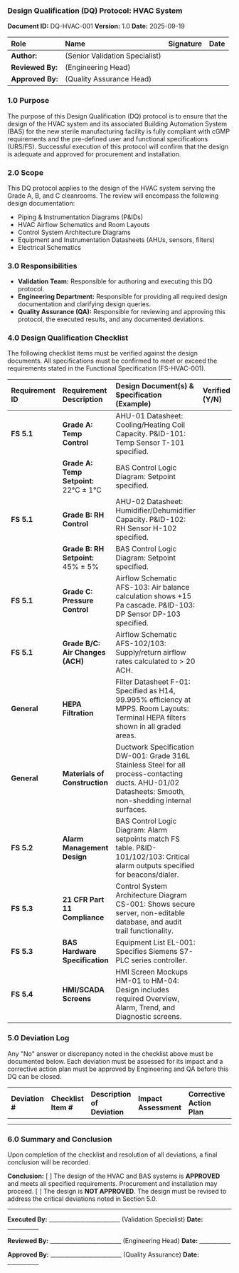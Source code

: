 ### **Design Qualification (DQ) Protocol: HVAC System**

**Document ID:** DQ-HVAC-001
**Version:** 1.0
**Date:** 2025-09-19

| **Role** | **Name** | **Signature** | **Date** |
| :--- | :--- | :--- | :--- |
| **Author:** | (Senior Validation Specialist) | | |
| **Reviewed By:** | (Engineering Head) | | |
| **Approved By:** | (Quality Assurance Head) | | |

### **1.0 Purpose**
The purpose of this Design Qualification (DQ) protocol is to ensure that the design of the HVAC system and its associated Building Automation System (BAS) for the new sterile manufacturing facility is fully compliant with cGMP requirements and the pre-defined user and functional specifications (URS/FS). Successful execution of this protocol will confirm that the design is adequate and approved for procurement and installation.

### **2.0 Scope**
This DQ protocol applies to the design of the HVAC system serving the Grade A, B, and C cleanrooms. The review will encompass the following design documentation:
*   Piping & Instrumentation Diagrams (P&IDs)
*   HVAC Airflow Schematics and Room Layouts
*   Control System Architecture Diagrams
*   Equipment and Instrumentation Datasheets (AHUs, sensors, filters)
*   Electrical Schematics

### **3.0 Responsibilities**
*   **Validation Team:** Responsible for authoring and executing this DQ protocol.
*   **Engineering Department:** Responsible for providing all required design documentation and clarifying design queries.
*   **Quality Assurance (QA):** Responsible for reviewing and approving this protocol, the executed results, and any documented deviations.

### **4.0 Design Qualification Checklist**
The following checklist items must be verified against the design documents. All specifications must be confirmed to meet or exceed the requirements stated in the Functional Specification (FS-HVAC-001).

| Requirement ID | Requirement Description | Design Document(s) & Specification (Example) | Verified (Y/N) | Comments / Deviations |
| :--- | :--- | :--- | :--- | :--- |
| **FS 5.1** | **Grade A: Temp Control** | AHU-01 Datasheet: Cooling/Heating Coil Capacity. P&ID-101: Temp Sensor T-101 specified. | | |
| | **Grade A: Temp Setpoint:** 22°C ± 1°C | BAS Control Logic Diagram: Setpoint specified. | | |
| **FS 5.1** | **Grade B: RH Control** | AHU-02 Datasheet: Humidifier/Dehumidifier Capacity. P&ID-102: RH Sensor H-102 specified. | | |
| | **Grade B: RH Setpoint:** 45% ± 5% | BAS Control Logic Diagram: Setpoint specified. | | |
| **FS 5.1** | **Grade C: Pressure Control** | Airflow Schematic AFS-103: Air balance calculation shows +15 Pa cascade. P&ID-103: DP Sensor DP-103 specified. | | |
| **FS 5.1** | **Grade B/C: Air Changes (ACH)** | Airflow Schematic AFS-102/103: Supply/return airflow rates calculated to > 20 ACH. | | |
| **General** | **HEPA Filtration** | Filter Datasheet F-01: Specified as H14, 99.995% efficiency at MPPS. Room Layouts: Terminal HEPA filters shown in all graded areas. | | |
| **General** | **Materials of Construction** | Ductwork Specification DW-001: Grade 316L Stainless Steel for all process-contacting ducts. AHU-01/02 Datasheets: Smooth, non-shedding internal surfaces. | | |
| **FS 5.2** | **Alarm Management Design** | BAS Control Logic Diagram: Alarm setpoints match FS table. P&ID-101/102/103: Critical alarm outputs specified for beacons/dialer. | | |
| **FS 5.3** | **21 CFR Part 11 Compliance** | Control System Architecture Diagram CS-001: Shows secure server, non-editable database, and audit trail functionality. | | |
| **FS 5.3** | **BAS Hardware Specification** | Equipment List EL-001: Specifies Siemens S7-PLC series controller. | | |
| **FS 5.4** | **HMI/SCADA Screens** | HMI Screen Mockups HM-01 to HM-04: Design includes required Overview, Alarm, Trend, and Diagnostic screens. | | |

### **5.0 Deviation Log**
Any "No" answer or discrepancy noted in the checklist above must be documented below. Each deviation must be assessed for its impact and a corrective action plan must be approved by Engineering and QA before this DQ can be closed.

| Deviation # | Checklist Item # | Description of Deviation | Impact Assessment | Corrective Action Plan | Approved By (QA) |
| :--- | :--- | :--- | :--- | :--- | :--- |
| | | | | | |
| | | | | | |

### **6.0 Summary and Conclusion**
Upon completion of the checklist and resolution of all deviations, a final conclusion will be recorded.

**Conclusion:**
[ ] The design of the HVAC and BAS systems is **APPROVED** and meets all specified requirements. Procurement and installation may proceed.
[ ] The design is **NOT APPROVED**. The design must be revised to address the critical deviations noted in Section 5.0.

---
**Executed By:** _________________________ (Validation Specialist) **Date:** ___________

**Reviewed By:** _________________________ (Engineering Head) **Date:** ___________

**Approved By:** _________________________ (Quality Assurance) **Date:** ___________
